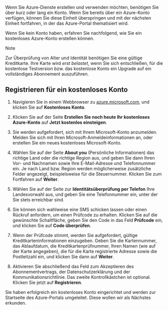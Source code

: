 Wenn Sie Azure-Dienste erstellen und verwenden möchten, benötigen Sie über kurz oder lang ein Konto. Wenn Sie bereits über ein Azure-Konto verfügen, können Sie diese Einheit überspringen und mit der nächsten Einheit fortfahren, in der das Azure-Portal thematisiert wird.

Wenn Sie kein Konto haben, erfahren Sie nachfolgend, wie Sie ein kostenloses Azure-Konto erstellen können.

> [!NOTE]
> Zur Überprüfung von Alter und Identität benötigen Sie eine gültige Kreditkarte. Ihre Karte wird _erst belastet_, wenn Sie sich entschließen, für die kostenlose Testversion bzw. das kostenlose Konto ein Upgrade auf ein vollständiges Abonnement auszuführen.

## <a name="sign-up-for-a-free-account"></a>Registrieren für ein kostenloses Konto

1. Navigieren Sie in einem Webbrowser zu [azure.microsoft.com](https://azure.microsoft.com?azure-portal=true), und klicken Sie auf **Kostenloses Konto**.

1. Klicken Sie auf der Seite **Erstellen Sie noch heute Ihr kostenloses Azure-Konto** auf **Jetzt kostenlos einsteigen**. 

1. Sie werden aufgefordert, sich mit Ihrem Microsoft-Konto anzumelden. Melden Sie sich mit Ihren Microsoft-Anmeldeinformationen an, oder erstellen Sie ein neues kostenloses Microsoft-Konto.

1. Wählen Sie auf der Seite **About you** (Persönliche Informationen) das richtige Land oder die richtige Region aus, und geben Sie dann Ihren Vor- und Nachnamen sowie Ihre E-Mail-Adresse und Telefonnummer ein. Je nach Land bzw. Region werden möglicherweise zusätzliche Felder angezeigt, beispielsweise für die Steuernummer. Klicken Sie zum Fortfahren auf **Weiter**.

1. Wählen Sie auf der Seite zur **Identitätsüberprüfung per Telefon** Ihre Landesvorwahl aus, und geben Sie eine Telefonnummer ein, unter der Sie stets erreichbar sind.

1. Sie können sich wahlweise eine SMS schicken lassen oder einen Rückruf anfordern, um einen Prüfcode zu erhalten. Klicken Sie auf die gewünschte Schaltfläche, geben Sie den Code in das Feld **Prüfcode** ein, und klicken Sie auf **Code überprüfen**.

1. Wenn der Prüfcode stimmt, werden Sie aufgefordert, gültige Kreditkarteninformationen einzugeben. Geben Sie die Kartennummer, das Ablaufdatum, die Kreditkartenprüfnummer, Ihren Namen (wie auf der Karte angegeben), die für die Karte registrierte Adresse sowie die Postleitzahl ein, und klicken Sie dann auf **Weiter**.

1. Aktivieren Sie abschließend das Feld zum Akzeptieren des Abonnementvertrags, der Datenschutzerklärung und der Kommunikationsrichtlinie. Das zweite Kontrollkästchen ist optional. Klicken Sie jetzt auf **Registrieren**.

Sie haben erfolgreich ein kostenloses Konto eingerichtet und werden zur Startseite des Azure-Portals umgeleitet. Diese wollen wir als Nächstes erkunden.
